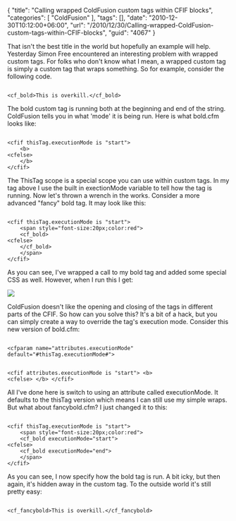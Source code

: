 {
	"title": "Calling wrapped ColdFusion custom tags within CFIF blocks",
	"categories": [
		"ColdFusion"
	],
	"tags": [],
	"date": "2010-12-30T10:12:00+06:00",
	"url": "/2010/12/30/Calling-wrapped-ColdFusion-custom-tags-within-CFIF-blocks",
	"guid": "4067"
}

That isn't the best title in the world but hopefully an example will help. Yesterday Simon Free encountered an interesting problem with wrapped custom tags. For folks who don't know what I mean, a wrapped custom tag is simply a custom tag that wraps something. So for example, consider the following code.
<!--more-->
<p>
<code>
&lt;cf_bold&gt;This is overkill.&lt;/cf_bold&gt;
</code>

<p>

The bold custom tag is running both at the beginning and end of the string. ColdFusion tells you in what 'mode' it is being run. Here is what bold.cfm looks like:

<p>

<code>
&lt;cfif thisTag.executionMode is "start"&gt;
	&lt;b&gt;
&lt;cfelse&gt;
	&lt;/b&gt;
&lt;/cfif&gt;
</code>

<p>

The ThisTag scope is a special scope you can use within custom tags. In my tag above I use the built in exectionMode variable to tell how the tag is running. Now let's thrown a wrench in the works. Consider a more advanced "fancy" bold tag. It may look like this:

<p>

<code>
&lt;cfif thisTag.executionMode is "start"&gt;
	&lt;span style="font-size:20px;color:red"&gt;
	&lt;cf_bold&gt;
&lt;cfelse&gt;
	&lt;/cf_bold&gt;
	&lt;/span&gt;
&lt;/cfif&gt;
</code>

<p>

As you can see, I've wrapped a call to my bold tag and added some special CSS as well. However, when I run this I get:

<p>

<img src="https://static.raymondcamden.com/images/ScreenClip5.png" />

<p>

ColdFusion doesn't like the opening and closing of the tags in different parts of the CFIF. So how can you solve this? It's a bit of a hack, but you can simply create a way to override the tag's execution mode. Consider this new version of bold.cfm:

<p>

<code>
&lt;cfparam name="attributes.executionMode" default="#thisTag.executionMode#"&gt;

&lt;cfif attributes.executionMode is "start"&gt;
	&lt;b&gt;
&lt;cfelse&gt;
	&lt;/b&gt;
&lt;/cfif&gt;
</code>

<p>

All I've done here is switch to using an attribute called executionMode. It defaults to the thisTag version which means I can still use my simple wraps. But what about fancybold.cfm? I just changed it to this:

<p>

<code>
&lt;cfif thisTag.executionMode is "start"&gt;
	&lt;span style="font-size:20px;color:red"&gt;
	&lt;cf_bold executionMode="start"&gt;
&lt;cfelse&gt;
	&lt;cf_bold executionMode="end"&gt;
	&lt;/span&gt;
&lt;/cfif&gt;
</code>

<p>

As you can see, I now specify how the bold tag is run. A bit icky, but then again, it's hidden away in the custom tag. To the outside world it's still pretty easy:

<p>

<code>
&lt;cf_fancybold&gt;This is overkill.&lt;/cf_fancybold&gt;
</code>